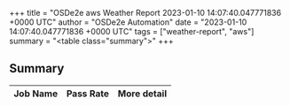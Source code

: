+++
title = "OSDe2e aws Weather Report 2023-01-10 14:07:40.047771836 +0000 UTC"
author = "OSDe2e Automation"
date = "2023-01-10 14:07:40.047771836 +0000 UTC"
tags = ["weather-report", "aws"]
summary = "<table class=\"summary\"></table>"
+++
## Summary

| Job Name | Pass Rate | More detail |
|----------|-----------|-------------|




